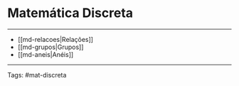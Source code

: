 # Matemática Discreta

---

- [[md-relacoes|Relações]]
- [[md-grupos|Grupos]]
- [[md-aneis|Anéis]]

---

Tags: #mat-discreta 